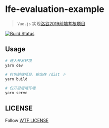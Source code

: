 # lfe-evaluation-example

> `Vue.js` 实现[洛谷2019前端考核项目](https://github.com/luogu-dev/lfe-evaluation)

[![Build Status](https://www.travis-ci.com/Himself65/lfe-evaluation-example.svg?branch=master)](https://www.travis-ci.com/Himself65/lfe-evaluation-example)

## Usage

```bash
# 进入开发环境
yarn dev
 
# 打包前端项目，输出在 /dist 下
yarn build

# 仅开启后端环境
yarn serve
```

## LICENSE

Follow [WTF LICENSE](/LICENSE)
